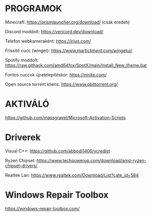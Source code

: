 # PROGRAMOK

Minecraft:
https://prismlauncher.org/download/ (csak eredeti)

Discord moddolt:
https://vencord.dev/download/

Telefon webkameraként:
https://iriun.com/

Frissitő cucc (winget):
https://www.marticliment.com/wingetui/

Spotify moddolt:
https://raw.githack.com/amd64fox/SpotX/main/Install_New_theme.bat

Fontos cuccok újratelepítéskor:
https://ninite.com/

Open source torrent kliens:
https://www.qbittorrent.org/

# AKTIVÁLÓ

https://github.com/massgravel/Microsoft-Activation-Scripts

# Driverek

Visual C++:
https://github.com/abbodi1406/vcredist

Ryzen Chipset:
https://www.techpowerup.com/download/amd-ryzen-chipset-drivers/

Realtek Lan:
https://www.realtek.com/Download/List?cate_id=584

# Windows Repair Toolbox

https://windows-repair-toolbox.com/
